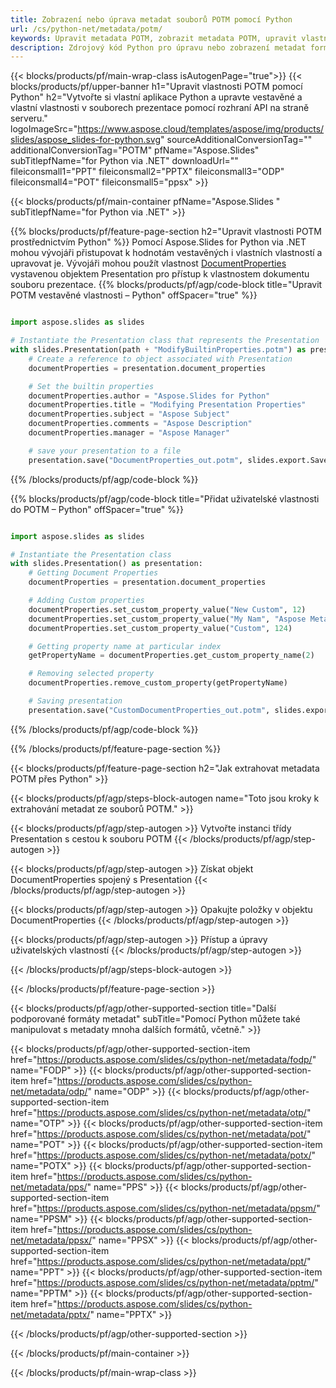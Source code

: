 ```yaml
---
title: Zobrazení nebo úprava metadat souborů POTM pomocí Python
url: /cs/python-net/metadata/potm/
keywords: Upravit metadata POTM, zobrazit metadata POTM, upravit vlastnosti POTM, zobrazit vlastnosti POTM
description: Zdrojový kód Python pro úpravu nebo zobrazení metadat formátu POTM.
---
```


{{< blocks/products/pf/main-wrap-class isAutogenPage="true">}}
{{< blocks/products/pf/upper-banner h1="Upravit vlastnosti POTM pomocí Python" h2="Vytvořte si vlastní aplikace Python a upravte vestavěné a vlastní vlastnosti v souborech prezentace pomocí rozhraní API na straně serveru." logoImageSrc="https://www.aspose.cloud/templates/aspose/img/products/slides/aspose_slides-for-python.svg" sourceAdditionalConversionTag="" additionalConversionTag="POTM" pfName="Aspose.Slides" subTitlepfName="for Python via .NET" downloadUrl="" fileiconsmall1="PPT" fileiconsmall2="PPTX" fileiconsmall3="ODP" fileiconsmall4="POT" fileiconsmall5="ppsx" >}}

{{< blocks/products/pf/main-container pfName="Aspose.Slides " subTitlepfName="for Python via .NET" >}}

{{% blocks/products/pf/feature-page-section  h2="Upravit vlastnosti POTM prostřednictvím Python" %}}
Pomocí Aspose.Slides for Python via .NET mohou vývojáři přistupovat k hodnotám vestavěných i vlastních vlastností a upravovat je. Vývojáři mohou použít vlastnost [DocumentProperties](https://reference.aspose.com/slides/python-net/aspose.slides/documentproperties/) vystavenou objektem Presentation pro přístup k vlastnostem dokumentu souboru prezentace.
{{% blocks/products/pf/agp/code-block title="Upravit POTM vestavěné vlastnosti – Python" offSpacer="true" %}}

```py

import aspose.slides as slides

# Instantiate the Presentation class that represents the Presentation
with slides.Presentation(path + "ModifyBuiltinProperties.potm") as presentation:
    # Create a reference to object associated with Presentation
    documentProperties = presentation.document_properties

    # Set the builtin properties
    documentProperties.author = "Aspose.Slides for Python"
    documentProperties.title = "Modifying Presentation Properties"
    documentProperties.subject = "Aspose Subject"
    documentProperties.comments = "Aspose Description"
    documentProperties.manager = "Aspose Manager"

    # save your presentation to a file
    presentation.save("DocumentProperties_out.potm", slides.export.SaveFormat.POTM)
```

{{% /blocks/products/pf/agp/code-block %}}

{{% blocks/products/pf/agp/code-block title="Přidat uživatelské vlastnosti do POTM – Python" offSpacer="true" %}}

```py

import aspose.slides as slides

# Instantiate the Presentation class
with slides.Presentation() as presentation:
    # Getting Document Properties
    documentProperties = presentation.document_properties

    # Adding Custom properties
    documentProperties.set_custom_property_value("New Custom", 12)
    documentProperties.set_custom_property_value("My Nam", "Aspose Metadata Editor")
    documentProperties.set_custom_property_value("Custom", 124)

    # Getting property name at particular index
    getPropertyName = documentProperties.get_custom_property_name(2)

    # Removing selected property
    documentProperties.remove_custom_property(getPropertyName)

    # Saving presentation
    presentation.save("CustomDocumentProperties_out.potm", slides.export.SaveFormat.POTM)
```

{{% /blocks/products/pf/agp/code-block %}}

{{% /blocks/products/pf/feature-page-section %}}

{{< blocks/products/pf/feature-page-section  h2="Jak extrahovat metadata POTM přes Python" >}}

{{< blocks/products/pf/agp/steps-block-autogen name="Toto jsou kroky k extrahování metadat ze souborů POTM." >}}

{{< blocks/products/pf/agp/step-autogen >}}
Vytvořte instanci třídy Presentation s cestou k souboru POTM
{{< /blocks/products/pf/agp/step-autogen >}}

{{< blocks/products/pf/agp/step-autogen >}}
Získat objekt DocumentProperties spojený s Presentation
{{< /blocks/products/pf/agp/step-autogen >}}

{{< blocks/products/pf/agp/step-autogen >}}
Opakujte položky v objektu DocumentProperties
{{< /blocks/products/pf/agp/step-autogen >}}

{{< blocks/products/pf/agp/step-autogen >}}
Přístup a úpravy uživatelských vlastností
{{< /blocks/products/pf/agp/step-autogen >}}

{{< /blocks/products/pf/agp/steps-block-autogen >}}

{{< /blocks/products/pf/feature-page-section >}}

{{< blocks/products/pf/agp/other-supported-section title="Další podporované formáty metadat" subTitle="Pomocí Python můžete také manipulovat s metadaty mnoha dalších formátů, včetně." >}}

{{< blocks/products/pf/agp/other-supported-section-item href="https://products.aspose.com/slides/cs/python-net/metadata/fodp/" name="FODP" >}}
{{< blocks/products/pf/agp/other-supported-section-item href="https://products.aspose.com/slides/cs/python-net/metadata/odp/" name="ODP" >}}
{{< blocks/products/pf/agp/other-supported-section-item href="https://products.aspose.com/slides/cs/python-net/metadata/otp/" name="OTP" >}}
{{< blocks/products/pf/agp/other-supported-section-item href="https://products.aspose.com/slides/cs/python-net/metadata/pot/" name="POT" >}}
{{< blocks/products/pf/agp/other-supported-section-item href="https://products.aspose.com/slides/cs/python-net/metadata/potx/" name="POTX" >}}
{{< blocks/products/pf/agp/other-supported-section-item href="https://products.aspose.com/slides/cs/python-net/metadata/pps/" name="PPS" >}}
{{< blocks/products/pf/agp/other-supported-section-item href="https://products.aspose.com/slides/cs/python-net/metadata/ppsm/" name="PPSM" >}}
{{< blocks/products/pf/agp/other-supported-section-item href="https://products.aspose.com/slides/cs/python-net/metadata/ppsx/" name="PPSX" >}}
{{< blocks/products/pf/agp/other-supported-section-item href="https://products.aspose.com/slides/cs/python-net/metadata/ppt/" name="PPT" >}}
{{< blocks/products/pf/agp/other-supported-section-item href="https://products.aspose.com/slides/cs/python-net/metadata/pptm/" name="PPTM" >}}
{{< blocks/products/pf/agp/other-supported-section-item href="https://products.aspose.com/slides/cs/python-net/metadata/pptx/" name="PPTX" >}}


{{< /blocks/products/pf/agp/other-supported-section >}}

{{< /blocks/products/pf/main-container >}}
    
{{< /blocks/products/pf/main-wrap-class >}}